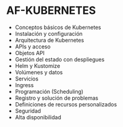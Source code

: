 # AF-KUBERNETES

- Conceptos básicos de Kubernetes  
- Instalación y configuración  
- Arquitectura de Kubernetes  
- APIs y acceso  
- Objetos API  
- Gestión del estado con despliegues  
- Helm y Kustomize  
- Volúmenes y datos  
- Servicios  
- Ingress  
- Programación (Scheduling)  
- Registro y solución de problemas  
- Definiciones de recursos personalizados  
- Seguridad  
- Alta disponibilidad  

